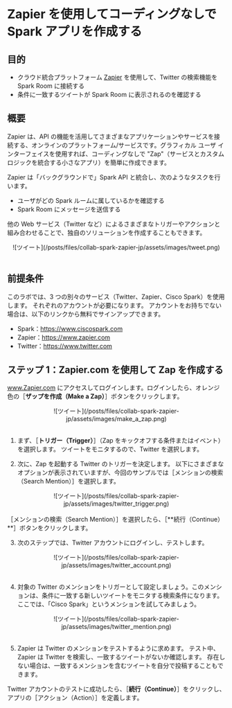 # Zapier を使用してコーディングなしで Spark アプリを作成する

## 目的

- クラウド統合プラットフォーム <a href="https://zapier.com/" target="\_blank">Zapier</a> を使用して、Twitter の検索機能を Spark Room に接続する
- 条件に一致するツイートが Spark Room に表示されるのを確認する

## 概要

Zapier は、API の機能を活用してさまざまなアプリケーションやサービスを接続する、オンラインのプラットフォーム/サービスです。グラフィカル ユーザ インターフェイスを使用すれば、コーディングなしで "Zap"（サービスとカスタム ロジックを統合する小さなアプリ）を簡単に作成できます。

Zapier は「バックグラウンドで」Spark API と統合し、次のようなタスクを行います。

- ユーザがどの Spark ルームに属しているかを確認する
- Spark Room にメッセージを送信する

他の Web サービス（Twitter など）によるさまざまなトリガーやアクションと組み合わせることで、独自のソリューションを作成することもできます。

<div align="center">![ツイート](/posts/files/collab-spark-zapier-jp/assets/images/tweet.png)</div>
<br>

## 前提条件

このラボでは、3 つの別々のサービス（Twitter、Zapier、Cisco Spark）を使用します。  それぞれのアカウントが必要になります。  アカウントをお持ちでない場合は、以下のリンクから無料でサインアップできます。

- Spark：https://www.ciscospark.com
- Zapier：https://www.zapier.com
- Twitter：https://www.twitter.com

## ステップ 1：Zapier.com を使用して Zap を作成する

<a href="https://zapier.com/" target="\_blank">www.Zapier.com</a> にアクセスしてログインします。ログインしたら、オレンジ色の［**ザップを作成（Make a Zap）**］ボタンをクリックします。
<div align="center">![ツイート](/posts/files/collab-spark-zapier-jp/assets/images/make_a_zap.png)</div>
<br>

1. まず、［**トリガー（Trigger）**］（Zap をキックオフする条件またはイベント）を選択します。  ツイートをモニタするので、Twitter を選択します。

2. 次に、Zap を起動する Twitter のトリガーを決定します。  以下にさまざまなオプションが表示されていますが、今回のサンプルでは［メンションの検索（Search Mention）］を選択します。
<div align="center">![ツイート](/posts/files/collab-spark-zapier-jp/assets/images/twitter_trigger.png)</div>
<br>
［メンションの検索（Search Mention）］を選択したら、［**続行（Continue）**］ボタンをクリックします。  

3. 次のステップでは、Twitter アカウントにログインし、テストします。  
<div align="center">![ツイート](/posts/files/collab-spark-zapier-jp/assets/images/twitter_account.png)</div>
<br>

4. 対象の Twitter のメンションをトリガーとして設定しましょう。このメンションは、条件に一致する新しいツイートをモニタする検索条件になります。  ここでは、「Cisco Spark」というメンションを試してみましょう。
<div align="center">![ツイート](/posts/files/collab-spark-zapier-jp/assets/images/twitter_mention.png)</div>
<br>

5. Zapier は Twitter のメンションをテストするように求めます。  テスト中、Zapier は Twitter を検索し、一致するツイートがないか確認します。  存在しない場合は、一致するメンションを含むツイートを自分で投稿することもできます。

Twitter アカウントのテストに成功したら、［**続行（Continue）**］をクリックし、アプリの［アクション（Action）］を定義します。
